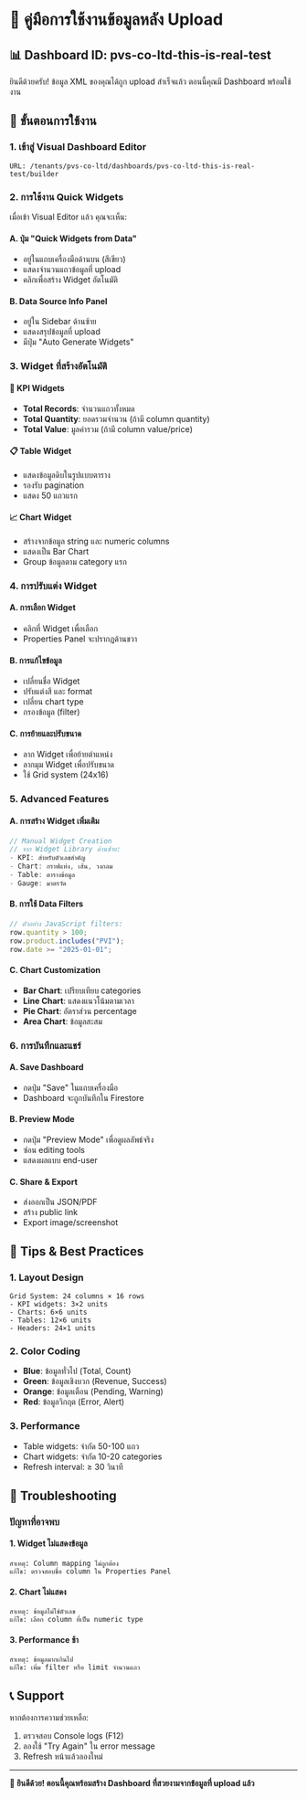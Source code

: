 # 🎯 คู่มือการใช้งานข้อมูลหลัง Upload

## 📊 Dashboard ID: pvs-co-ltd-this-is-real-test

ยินดีด้วยครับ! ข้อมูล XML ของคุณได้ถูก upload สำเร็จแล้ว ตอนนี้คุณมี Dashboard พร้อมใช้งาน

## 🚀 ขั้นตอนการใช้งาน

### 1. เข้าสู่ Visual Dashboard Editor

```
URL: /tenants/pvs-co-ltd/dashboards/pvs-co-ltd-this-is-real-test/builder
```

### 2. การใช้งาน Quick Widgets

เมื่อเข้า Visual Editor แล้ว คุณจะเห็น:

#### A. ปุ่ม "Quick Widgets from Data"

- อยู่ในแถบเครื่องมือด้านบน (สีเขียว)
- แสดงจำนวนแถวข้อมูลที่ upload
- คลิกเพื่อสร้าง Widget อัตโนมัติ

#### B. Data Source Info Panel

- อยู่ใน Sidebar ด้านซ้าย
- แสดงสรุปข้อมูลที่ upload
- มีปุ่ม "Auto Generate Widgets"

### 3. Widget ที่สร้างอัตโนมัติ

#### 🔢 KPI Widgets

- **Total Records**: จำนวนแถวทั้งหมด
- **Total Quantity**: ยอดรวมจำนวน (ถ้ามี column quantity)
- **Total Value**: มูลค่ารวม (ถ้ามี column value/price)

#### 📋 Table Widget

- แสดงข้อมูลดิบในรูปแบบตาราง
- รองรับ pagination
- แสดง 50 แถวแรก

#### 📈 Chart Widget

- สร้างจากข้อมูล string และ numeric columns
- แสดงเป็น Bar Chart
- Group ข้อมูลตาม category แรก

### 4. การปรับแต่ง Widget

#### A. การเลือก Widget

- คลิกที่ Widget เพื่อเลือก
- Properties Panel จะปรากฏด้านขวา

#### B. การแก้ไขข้อมูล

- เปลี่ยนชื่อ Widget
- ปรับแต่งสี และ format
- เปลี่ยน chart type
- กรองข้อมูล (filter)

#### C. การย้ายและปรับขนาด

- ลาก Widget เพื่อย้ายตำแหน่ง
- ลากมุม Widget เพื่อปรับขนาด
- ใช้ Grid system (24x16)

### 5. Advanced Features

#### A. การสร้าง Widget เพิ่มเติม

```typescript
// Manual Widget Creation
// จาก Widget Library ด้านซ้าย:
- KPI: สำหรับตัวเลขสำคัญ
- Chart: กราฟแท่ง, เส้น, วงกลม
- Table: ตารางข้อมูล
- Gauge: มาตรวัด
```

#### B. การใช้ Data Filters

```javascript
// ตัวอย่าง JavaScript filters:
row.quantity > 100;
row.product.includes("PVI");
row.date >= "2025-01-01";
```

#### C. Chart Customization

- **Bar Chart**: เปรียบเทียบ categories
- **Line Chart**: แสดงแนวโน้มตามเวลา
- **Pie Chart**: อัตราส่วน percentage
- **Area Chart**: ข้อมูลสะสม

### 6. การบันทึกและแชร์

#### A. Save Dashboard

- กดปุ่ม "Save" ในแถบเครื่องมือ
- Dashboard จะถูกบันทึกใน Firestore

#### B. Preview Mode

- กดปุ่ม "Preview Mode" เพื่อดูผลลัพธ์จริง
- ซ่อน editing tools
- แสดงผลแบบ end-user

#### C. Share & Export

- ส่งออกเป็น JSON/PDF
- สร้าง public link
- Export image/screenshot

## 🎨 Tips & Best Practices

### 1. Layout Design

```
Grid System: 24 columns × 16 rows
- KPI widgets: 3×2 units
- Charts: 6×6 units
- Tables: 12×6 units
- Headers: 24×1 units
```

### 2. Color Coding

- **Blue**: ข้อมูลทั่วไป (Total, Count)
- **Green**: ข้อมูลเชิงบวก (Revenue, Success)
- **Orange**: ข้อมูลเตือน (Pending, Warning)
- **Red**: ข้อมูลวิกฤต (Error, Alert)

### 3. Performance

- Table widgets: จำกัด 50-100 แถว
- Chart widgets: จำกัด 10-20 categories
- Refresh interval: ≥ 30 วินาที

## 🔧 Troubleshooting

### ปัญหาที่อาจพบ

#### 1. Widget ไม่แสดงข้อมูล

```
สาเหตุ: Column mapping ไม่ถูกต้อง
แก้ไข: ตรวจสอบชื่อ column ใน Properties Panel
```

#### 2. Chart ไม่แสดง

```
สาเหตุ: ข้อมูลไม่ใช่ตัวเลข
แก้ไข: เลือก column ที่เป็น numeric type
```

#### 3. Performance ช้า

```
สาเหตุ: ข้อมูลมากเกินไป
แก้ไข: เพิ่ม filter หรือ limit จำนวนแถว
```

## 📞 Support

หากต้องการความช่วยเหลือ:

1. ตรวจสอบ Console logs (F12)
2. ลองใช้ "Try Again" ใน error message
3. Refresh หน้าแล้วลองใหม่

---

**🎉 ยินดีด้วย! ตอนนี้คุณพร้อมสร้าง Dashboard ที่สวยงามจากข้อมูลที่ upload แล้ว**
